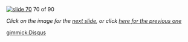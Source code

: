 [![slide 70](https://dl.dropboxusercontent.com/u/2977490/presentations/cookbook/img70.jpg)](71.md)
70 of 90

_Click on the image for the [next slide](71.md), or click [here for the previous one](69.md)_

[gimmick:Disqus](theodox-github)